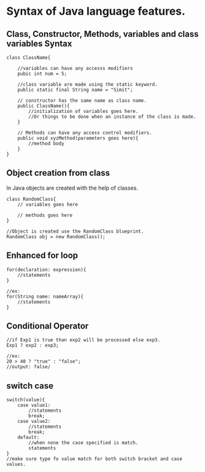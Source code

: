 # Syntax of Java language features.

## <b>Class, Constructor, Methods, variables and class variables Syntax</b>

    class ClassName{      

        //variables can have any accesss modifiers
        pubic int num = 5;

        //class variable are made using the static keyword.
        public static final String name = "Simit";

        // constructor has the same name as class name.
        public ClassName(){
            //initialization of variables goes here. 
            //Or things to be done when an instance of the class is made.
        }

        // Methods can have any access control modifiers.
        public void xyzMethod(parameters goes here){
            //method body
        }
    }

## <b>Object creation from class</b>
In Java objects are created with the help of classes.

    class RandomClass{
        // variables goes here

        // methods goes here
    }

    //Object is created use the RandomClass blueprint.
    RandomClass obj = new RandomClass();

## <b>Enhanced for loop</b>
    for(declaration: expression){
        //statements
    }

    //ex:
    for(String name: nameArray){
        //statements
    }

## <b>Conditional Operator</b>
    //if Exp1 is true than exp2 will be processed else exp3.
    Exp1 ? exp2 : exp3;

    //ex:
    20 > 40 ? "true" : "false";
    //output: false/

## <b>switch case</b>
    switch(value){
        case value1:
            //statements
            break;
        case value2: 
            //statements
            break;
        default: 
            //when none the case specified is match.
            statements
    }
    //make sure type fo value match for both switch bracket and case values.